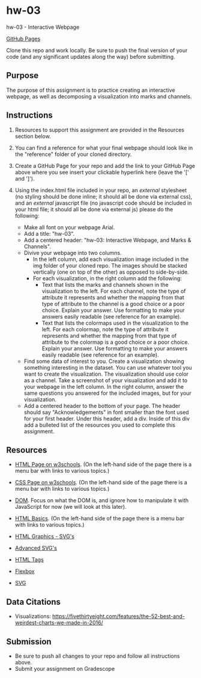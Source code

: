 # hw-03

hw-03 - Interactive Webpage

[GitHub Pages](https://ds4200-s23-class.github.io/hw-03-al-nicole/)

Clone this repo and work locally. Be sure to push the final version of your code (and any significant updates along the way) before submitting.

## Purpose

The purpose of this assignment is to practice creating an interactive webpage, as well as decomposing a visualization into marks and channels.

## Instructions

1. Resources to support this assignment are provided in the Resources section below.

1. You can find a reference for what your final webpage should look like in the "reference" folder of your cloned directory.

1. Create a GitHub Page for your repo and add the link to your GitHub Page above where you see insert your clickable hyperlink here (leave the '[' and ']').

1. Using the index.html file included in your repo, an _external_ stylesheet (no styling should be done inline; it should all be done via external css), and an _external_ javascript file (no javascript code should be included in your html file; it should all be done via external js) please do the following:

   - Make all font on your webpage Arial.
   - Add a title: "hw-03".
   - Add a centered header: "hw-03: Interactive Webpage, and Marks & Channels".
   - Divive your webpage into two columns.
     - In the left column, add each visualization image included in the img folder of your cloned repo. The images should be stacked vertically (one on top of the other) as opposed to side-by-side.
     - For each visualization, in the right column add the following:
       - Text that lists the marks and channels shown in the visualization to the left. For each channel, note the type of attribute it represents and whether the mapping from that type of attribute to the channel is a good choice or a poor choice. Explain your answer. Use formatting to make your answers easily readable (see reference for an example).
       - Text that lists the colormaps used in the visualization to the left. For each colormap, note the type of attribute it represents and whether the mapping from that type of attribute to the colormap is a good choice or a poor choice. Explain your answer. Use formatting to make your answers easily readable (see reference for an example).
   - Find some data of interest to you. Create a visualization showing something interesting in the dataset. You can use whatever tool you want to create the visualization. The visualization should use color as a channel. Take a screenshot of your visualization and add it to your webpage in the left column. In the right column, answer the same questions you answered for the included images, but for your visualization.
   - Add a centered header to the bottom of your page. The header should say "Acknowledgements" in font smaller than the font used for your first header. Under this header, add a div. Inside of this div add a bulleted list of the resources you used to complete this assignment.

## Resources

- [HTML Page on w3schools](https://www.w3schools.com/html/default.asp). (On the left-hand side of the page there is a menu bar with links to various topics.)

- [CSS Page on w3schools](https://www.w3schools.com/css/default.asp). (On the left-hand side of the page there is a menu bar with links to various topics.)

- [DOM](https://www.geeksforgeeks.org/dom-document-object-model/). Focus on what the DOM is, and ignore how to manipulate it with JavaScript for now (we will look at this later).

- [HTML Basics](https://www.geeksforgeeks.org/html-introduction/?ref=lbp). (On the left-hand side of the page there is a menu bar with links to various topics.)

- [HTML Graphics - SVG's](https://www.geeksforgeeks.org/html-svg-basics/?ref=lbp)

- [Advanced SVG's](https://learn-the-web.algonquindesign.ca/topics/advanced-svg/)

- [HTML Tags](https://www.geeksforgeeks.org/html-tags-complete-reference/?ref=lbp)

- [Flexbox](https://css-tricks.com/snippets/css/a-guide-to-flexbox/)

- [SVG](https://www.w3schools.com/graphics/svg_intro.asp)

## Data Citations

- Visualizations: https://fivethirtyeight.com/features/the-52-best-and-weirdest-charts-we-made-in-2016/

## Submission

- Be sure to push all changes to your repo and follow all instructions above.
- Submit your assignment on Gradescope
